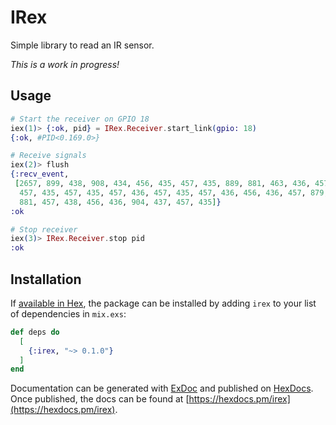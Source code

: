 # IRex

Simple library to read an IR sensor.

*This is a work in progress!*

## Usage

```elixir
# Start the receiver on GPIO 18
iex(1)> {:ok, pid} = IRex.Receiver.start_link(gpio: 18)
{:ok, #PID<0.169.0>}

# Receive signals
iex(2)> flush
{:recv_event,
 [2657, 899, 438, 908, 434, 456, 435, 457, 435, 889, 881, 463, 436, 457, 436,
  457, 435, 457, 435, 457, 436, 457, 435, 457, 436, 456, 436, 457, 879, 906,
  881, 457, 438, 456, 436, 904, 437, 457, 435]}
:ok

# Stop receiver
iex(3)> IRex.Receiver.stop pid
:ok
```

## Installation

If [available in Hex](https://hex.pm/docs/publish), the package can be installed
by adding `irex` to your list of dependencies in `mix.exs`:

```elixir
def deps do
  [
    {:irex, "~> 0.1.0"}
  ]
end
```

Documentation can be generated with [ExDoc](https://github.com/elixir-lang/ex_doc)
and published on [HexDocs](https://hexdocs.pm). Once published, the docs can
be found at [https://hexdocs.pm/irex](https://hexdocs.pm/irex).

